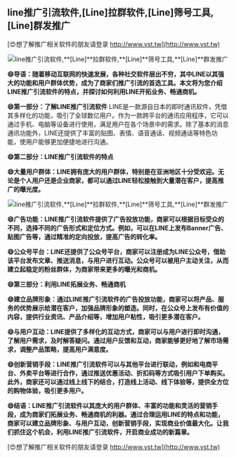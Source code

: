 ## **line推广引流软件,**[Line]**拉群软件,**[Line]**筛号工具,**[Line]**群发推广**

[😍想了解推广相关软件的朋友请登录 http://www.vst.tw](http://www.vst.tw)

 <center><img src="https://vst.tw/MP4/tuiguang/png/6.png" alt="line推广引流软件,**[Line]**拉群软件,**[Line]**筛号工具,**[Line]**群发推广"></center>

**😄导语：随着移动互联网的快速发展，各种社交软件层出不穷，其中LINE以其强大的功能和用户群体优势，成为了商家们推广引流的首选工具。本文将为您介绍LINE推广引流软件的特点，并探讨如何利用LINE开拓业务、畅通商机。**

**😄第一部分：了解LINE推广引流软件**
LINE是一款源自日本的即时通讯软件，凭借其多样化的功能，吸引了全球数亿用户。作为一款跨平台的通讯应用程序，它可以通过手机、电脑等设备进行使用，满足用户在各个场景中的需求。除了基本的消息通讯功能外，LINE还提供了丰富的贴图、表情、语音通话、视频通话等特色功能，使用户能够更加便捷地进行沟通。

**😄第二部分：LINE推广引流软件的特点**

**😄大量用户群体：LINE拥有庞大的用户群体，特别是在亚洲地区十分受欢迎。无论是个人用户还是企业商家，都可以通过LINE轻松接触到大量潜在客户，提高推广的曝光度。**

 <center><img src="https://vst.tw/MP4/tuiguang/png/5.png" alt="line推广引流软件,**[Line]**拉群软件,**[Line]**筛号工具,**[Line]**群发推广"></center>

**😄广告功能：LINE推广引流软件提供了广告投放功能，商家可以根据目标受众的不同，选择不同的广告形式和定位方式。例如，可以在LINE上发布Banner广告、贴图广告等，通过精准的定向投放，提高广告的转化率。**

**😄公众号平台：LINE还提供了公众号平台，商家可以注册成为LINE公众号，借助该平台发布文章、推送消息，与用户进行互动。公众号可以被用户主动关注，从而建立起稳定的粉丝群体，为商家带来更多的曝光和商机。**

**😄第三部分：利用LINE拓展业务、畅通商机**

**😄建立品牌形象：通过LINE推广引流软件的广告投放功能，商家可以将产品、服务的优势展示给潜在客户，加强品牌形象的塑造。同时，在公众号上发布有价值的内容，提供行业资讯、产品介绍等，增加用户粘性，吸引更多潜在客户。**

**😄与用户互动：LINE提供了多样化的互动方式，商家可以与用户进行即时沟通，了解用户需求，及时解答疑问。通过用户反馈和互动，商家能够更好地了解市场需求，调整产品策略，提高用户满意度。**

**😄创新营销手段：LINE推广引流软件可以与其他平台进行联动，例如和电商平台、外卖平台等进行合作，通过推送优惠活动、折扣码等方式吸引用户下单购买。此外，商家还可以通过线上线下的结合，打造线上活动、线下体验等，提供全方位的购物体验，吸引更多用户。**

**😄结语：LINE推广引流软件以其庞大的用户群体、丰富的功能和灵活的营销手段，成为商家们拓展业务、畅通商机的利器。通过合理运用LINE的特点和功能，商家可以建立品牌形象、与用户互动，创新营销手段，实现商业价值最大化。让我们抓住这个机会，利用LINE推广引流软件，开启商业成功的新篇章。**

[😍想了解推广相关软件的朋友请登录 http://www.vst.tw](http://www.vst.tw)



